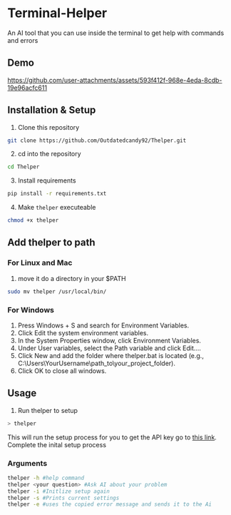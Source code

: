 # Terminal-Helper
An AI tool that you can use inside the terminal to get help with commands and errors

## Demo

https://github.com/user-attachments/assets/593f412f-968e-4eda-8cdb-19e96acfc611

## Installation & Setup
1. Clone this repository 
```bash
git clone https://github.com/Outdatedcandy92/Thelper.git
```
2. cd into the repository
```bash 
cd Thelper
```
3. Install requirements
```bash
pip install -r requirements.txt
```
4. Make `thelper` executeable 
```bash
chmod +x thelper
```
## Add thelper to path
### For Linux and Mac

1. move it do a directory in your $PATH
```bash
sudo mv thelper /usr/local/bin/
```

### For Windows

1. Press Windows + S and search for Environment Variables.
2. Click Edit the system environment variables.
3. In the System Properties window, click Environment Variables.
4. Under User variables, select the Path variable and click Edit....
4. Click New and add the folder where thelper.bat is located (e.g., C:\Users\YourUsername\path_to\your_project_folder).
6. Click OK to close all windows.


## Usage

1. Run thelper to setup
```bash
> thelper
```
This will run the setup process for you  to get the API key go to [this link](https://ai.google.dev/gemini-api/docs/api-key).  
Complete the inital setup process

### Arguments


```bash
thelper -h #help command
thelper <your question> #Ask AI about your problem
thelper -i #Initlize setup again
thelper -s #Prints current settings
thelper -e #uses the copied error message and sends it to the Ai
```

